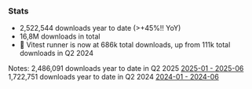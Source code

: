 ### Stats

- 2,522,544 downloads year to date (>+45%!! YoY)
- 16,8M downloads in total <!-- [Reference](https://npm-stat.com/charts.html?package=@stryker-mutator/core&from=2018-01-01&to=2025-06-04) -->
- 🎉 Vitest runner is now at 686k total downloads, up from 111k total downloads in Q2 2024 <!-- [Q2 2025 reference](https://npm-stat.com/charts.html?package=%40stryker-mutator%2Fvitest-runner&from=2018-01-01&to=2025-06-04) [Q2 2024 reference](https://npm-stat.com/charts.html?package=%40stryker-mutator%2Fvitest-runner&from=2018-01-01&to=2024-06-04) -->


Notes:
2,486,091 downloads year to date in Q2 2025 [2025-01 - 2025-06](https://npm-stat.com/charts.html?package=%40stryker-mutator%2Fcore&from=2025-01-01&to=2025-06-04)
1,722,751 downloads year to date in Q2 2024 [2024-01 - 2024-06](https://npm-stat.com/charts.html?package=%40stryker-mutator%2Fcore&from=2024-01-01&to=2024-06-04)